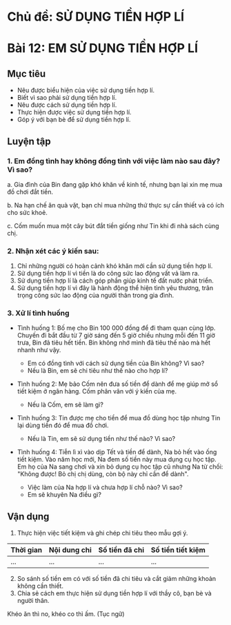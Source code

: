 # Chủ đề: SỬ DỤNG TIỀN HỢP LÍ

# Bài 12: EM SỬ DỤNG TIỀN HỢP LÍ

## Mục tiêu

- Nêu được biểu hiện của việc sử dụng tiền hợp lí.
- Biết vì sao phải sử dụng tiền hợp lí.
- Nêu được cách sử dụng tiền hợp lí.
- Thực hiện được việc sử dụng tiền hợp lí.
- Góp ý với bạn bè để sử dụng tiền hợp lí.

## Luyện tập

### 1. Em đồng tình hay không đồng tình với việc làm nào sau đây? Vì sao?

a. Gia đình của Bin đang gặp khó khăn về kinh tế, nhưng bạn lại xin mẹ mua đồ chơi đắt tiền.

b. Na hạn chế ăn quà vặt, bạn chỉ mua những thứ thực sự cần thiết và có ích cho sức khoẻ.

c. Cốm muốn mua một cây bút đắt tiền giống như Tin khi đi nhà sách cùng chị.

### 2. Nhận xét các ý kiến sau:

1. Chỉ những người có hoàn cảnh khó khăn mới cần sử dụng tiền hợp lí.
2. Sử dụng tiền hợp lí vì tiền là do công sức lao động vất vả làm ra.
3. Sử dụng tiền hợp lí là cách góp phần giúp kinh tế đất nước phát triển.
4. Sử dụng tiền hợp lí vì đây là hành động thể hiện tình yêu thương, trân trọng công sức lao động của người thân trong gia đình.

### 3. Xử lí tình huống

- Tình huống 1:
    Bố mẹ cho Bin 100 000 đồng để đi tham quan cùng lớp. Chuyến đi bắt đầu từ 7 giờ sáng đến 5 giờ chiều nhưng mỗi đến 11 giờ trưa, Bin đã tiêu hết tiền. Bin không nhớ mình đã tiêu thế nào mà hết nhanh như vậy.
    - Em có đồng tình với cách sử dụng tiền của Bin không? Vì sao?
    - Nếu là Bin, em sẽ chi tiêu như thế nào cho hợp lí?

- Tình huống 2:
    Mẹ bảo Cốm nên đưa số tiền để dành để mẹ giúp mở sổ tiết kiệm ở ngân hàng. Cốm phân vân với ý kiến của mẹ.
    - Nếu là Cốm, em sẽ làm gì?

- Tình huống 3:
    Tin được mẹ cho tiền để mua đồ dùng học tập nhưng Tin lại dùng tiền đó để mua đồ chơi.
    - Nếu là Tin, em sẽ sử dụng tiền như thế nào? Vì sao?

- Tình huống 4:
    Tiễn lì xì vào dịp Tết và tiền để dành, Na bỏ hết vào ống tiết kiệm. Vào năm học mới, Na đem số tiền này mua dụng cụ học tập. Em họ của Na sang chơi và xin bỏ dụng cụ học tập cũ nhưng Na từ chối: "Không được! Bỏ chị chị dùng, còn bộ này chỉ cần để dành".
    - Việc làm của Na hợp lí và chưa hợp lí chỗ nào? Vì sao?
    - Em sẽ khuyên Na điều gì?

## Vận dụng

1. Thực hiện việc tiết kiệm và ghi chép chi tiêu theo mẫu gợi ý.

| Thời gian | Nội dung chi | Số tiền đã chi | Số tiền tiết kiệm |
| :-------- | :----------- | :------------- | :---------------- |
| ...       | ...          | ...            | ...               |

2. So sánh số tiền em có với số tiền đã chi tiêu và cắt giảm những khoản không cần thiết.
3. Chia sẻ cách em thực hiện sử dụng tiền hợp lí với thầy cô, bạn bè và người thân.

Khéo ăn thì no, khéo co thì ấm.
(Tục ngữ)
